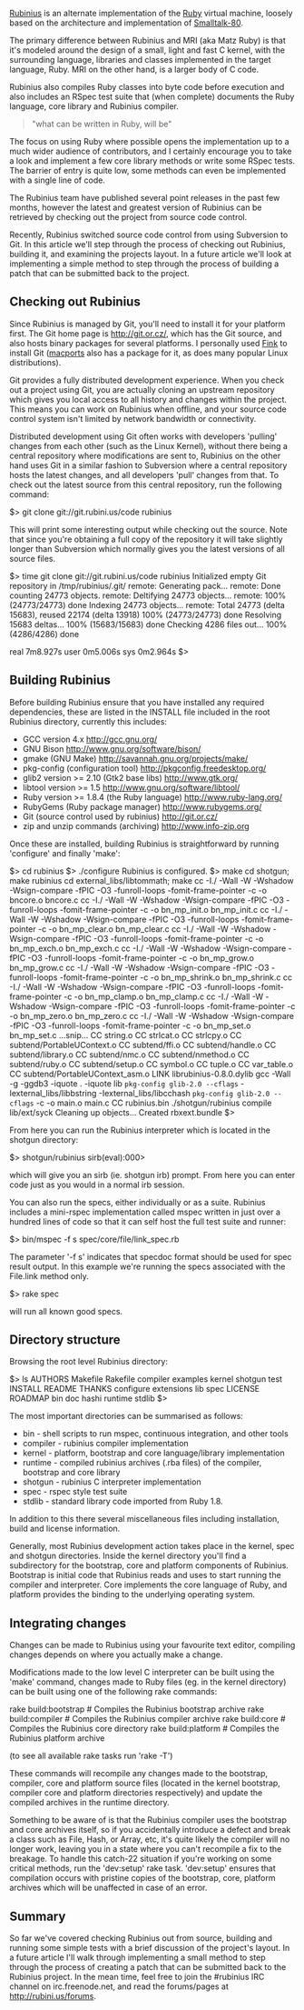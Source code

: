 [Rubinius](http://rubini.us/) is an alternate implementation of the [Ruby](http://www.ruby-lang.org/en/) virtual machine, loosely based on the architecture and implementation of [Smalltalk-80](http://en.wikipedia.org/wiki/Smalltalk).

The primary difference between Rubinius and MRI (aka Matz Ruby) is that it's modeled around the design of a small, light and fast C kernel, with the surrounding language, libraries and classes implemented in the target language, Ruby. MRI on the other hand, is a larger body of C code.

Rubinius also compiles Ruby classes into byte code before execution and also includes an RSpec test suite that (when complete) documents the Ruby language, core library and Rubinius compiler.

> "what can be written in Ruby, will be"

The focus on using Ruby where possible opens the implementation up to a much wider audience of contributors, and I certainly encourage you to take a look and implement a few core library methods or write some RSpec tests. The barrier of entry is quite low, some methods can even be implemented with a single line of code.

The Rubinius team have published several point releases in the past few months, however the latest and greatest version of Rubinius can be retrieved by checking out the project from source code control.

Recently, Rubinius switched source code control from using Subversion to Git. In this article we'll step through the process of checking out Rubinius, building it, and examining the projects layout. In a future article we'll look at implementing a simple method to step through the process of building a patch that can be submitted back to the project.

## Checking out Rubinius

Since Rubinius is managed by Git, you'll need to install it for your platform first. The Git home page is http://git.or.cz/, which has the Git source, and also hosts binary packages for several platforms. I personally used [Fink](http://finkproject.org/) to install Git ([macports](www.macports.org) also has a package for it, as does many popular Linux distributions).

Git provides a fully distributed development experience. When you check out a project using Git, you are actually cloning an upstream repository which gives you local access to all history and changes within the project. This means you can work on Rubinius when offline, and your source code control system isn't limited by network bandwidth or connectivity.

Distributed development using Git often works with developers 'pulling' changes from each other (such as the Linux Kernel), without there being a central repository where modifications are sent to, Rubinius on the other hand uses Git in a similar fashion to Subversion where a central repository hosts the latest changes, and all developers 'pull' changes from that. To check out the latest source from this central repository, run the following command:

  $> git clone git://git.rubini.us/code rubinius

This will print some interesting output while checking out the source. Note that since you're obtaining a full copy of the repository it will take slightly longer than Subversion which normally gives you the latest versions of all source files.

  $> time git clone git://git.rubini.us/code rubinius
  Initialized empty Git repository in /tmp/rubinius/.git/
  remote: Generating pack...
  remote: Done counting 24773 objects.
  remote: Deltifying 24773 objects...
  remote:  100% (24773/24773) done
  Indexing 24773 objects...
  remote: Total 24773 (delta 15683), reused 22174 (delta 13918)
   100% (24773/24773) done
  Resolving 15683 deltas...
   100% (15683/15683) done
  Checking 4286 files out...
   100% (4286/4286) done

  real    7m8.927s
  user    0m5.006s
  sys     0m2.964s
  $>

## Building Rubinius

Before building Rubinius ensure that you have installed any required dependencies, these are listed in the INSTALL file included in the root Rubinius directory, currently this includes:

* GCC version 4.x http://gcc.gnu.org/
* GNU Bison http://www.gnu.org/software/bison/
* gmake (GNU Make) http://savannah.gnu.org/projects/make/
* pkg-config (configuration tool) http://pkgconfig.freedesktop.org/
* glib2 version >= 2.10 (Gtk2 base libs) http://www.gtk.org/
* libtool version >= 1.5 http://www.gnu.org/software/libtool/
* Ruby version >= 1.8.4 (the Ruby language) http://www.ruby-lang.org/
* RubyGems (Ruby package manager) http://www.rubygems.org/
* Git (source control used by rubinius) http://git.or.cz/
* zip and unzip commands (archiving) http://www.info-zip.org

Once these are installed, building Rubinius is straightforward by running 'configure' and finally 'make':

  $> cd rubinius
  $> ./configure
  Rubinius is configured.
  $> make
  cd shotgun; make rubinius
  cd external_libs/libtommath; make
  cc -I./ -Wall -W -Wshadow -Wsign-compare -fPIC -O3 -funroll-loops -fomit-frame-pointer   -c -o bncore.o bncore.c
  cc -I./ -Wall -W -Wshadow -Wsign-compare -fPIC -O3 -funroll-loops -fomit-frame-pointer   -c -o bn_mp_init.o bn_mp_init.c
  cc -I./ -Wall -W -Wshadow -Wsign-compare -fPIC -O3 -funroll-loops -fomit-frame-pointer   -c -o bn_mp_clear.o bn_mp_clear.c
  cc -I./ -Wall -W -Wshadow -Wsign-compare -fPIC -O3 -funroll-loops -fomit-frame-pointer   -c -o bn_mp_exch.o bn_mp_exch.c
  cc -I./ -Wall -W -Wshadow -Wsign-compare -fPIC -O3 -funroll-loops -fomit-frame-pointer   -c -o bn_mp_grow.o bn_mp_grow.c
  cc -I./ -Wall -W -Wshadow -Wsign-compare -fPIC -O3 -funroll-loops -fomit-frame-pointer   -c -o bn_mp_shrink.o bn_mp_shrink.c
  cc -I./ -Wall -W -Wshadow -Wsign-compare -fPIC -O3 -funroll-loops -fomit-frame-pointer   -c -o bn_mp_clamp.o bn_mp_clamp.c
  cc -I./ -Wall -W -Wshadow -Wsign-compare -fPIC -O3 -funroll-loops -fomit-frame-pointer   -c -o bn_mp_zero.o bn_mp_zero.c
  cc -I./ -Wall -W -Wshadow -Wsign-compare -fPIC -O3 -funroll-loops -fomit-frame-pointer   -c -o bn_mp_set.o bn_mp_set.c
  ...snip...
  CC string.o
  CC strlcat.o
  CC strlcpy.o
  CC subtend/PortableUContext.o
  CC subtend/ffi.o
  CC subtend/handle.o
  CC subtend/library.o
  CC subtend/nmc.o
  CC subtend/nmethod.o
  CC subtend/ruby.o
  CC subtend/setup.o
  CC symbol.o
  CC tuple.o
  CC var_table.o
  CC subtend/PortableUContext_asm.o
  LINK librubinius-0.8.0.dylib
  gcc -Wall -g -ggdb3  -iquote . -iquote lib `pkg-config glib-2.0 --cflags` -Iexternal_libs/libbstring -Iexternal_libs/libcchash `pkg-config glib-2.0 --cflags`  -c -o main.o main.c
  CC rubinius.bin
  ./shotgun/rubinius compile lib/ext/syck
  Cleaning up objects...
  Created rbxext.bundle
  $>
  
From here you can run the Rubinius interpreter which is located in the shotgun directory:

  $> shotgun/rubinius
  sirb(eval):000> 

which will give you an sirb (ie. shotgun irb) prompt. From here you can enter code just as you would in a normal irb session.

You can also run the specs, either individually or as a suite. Rubinius includes a mini-rspec implementation called mspec written in just over a hundred lines of code so that it can self host the full test suite and runner:

  $> bin/mspec -f s spec/core/file/link_spec.rb

The parameter '-f s' indicates that specdoc format should be used for spec result output. In this example we're running the specs associated with the File.link method only.

  $> rake spec

will run all known good specs.

## Directory structure

Browsing the root level Rubinius directory:

  $> ls
  AUTHORS    Makefile   Rakefile   compiler   examples   kernel     shotgun    test
  INSTALL    README     THANKS     configure  extensions lib        spec
  LICENSE    ROADMAP    bin        doc        hashi      runtime    stdlib
  $>

The most important directories can be summarised as follows:

* bin - shell scripts to run mspec, continuous integration, and other tools
* compiler - rubinius compiler implementation
* kernel - platform, bootstrap and core language/library implementation
* runtime - compiled rubinius archives (.rba files) of the compiler, bootstrap and core library
* shotgun - rubinius C interpreter implementation
* spec - rspec style test suite
* stdlib - standard library code imported from Ruby 1.8.

In addition to this there several miscellaneous files including installation, build and license information.

Generally, most Rubinius development action takes place in the kernel, spec and shotgun directories. Inside the kernel directory you'll find a subdirectory for the bootstrap, core and platform components of Rubinius. Bootstrap is initial code that Rubinius reads and uses to start running the compiler and interpreter. Core implements the core language of Ruby, and platform provides the binding to the underlying operating system.

## Integrating changes

Changes can be made to Rubinius using your favourite text editor, compiling changes depends on where you actually make a change.

Modifications made to the low level C interpreter can be built using the 'make' command, changes made to Ruby files (eg. in the kernel directory) can be built using one of the following rake commands:

  rake build:bootstrap    # Compiles the Rubinius bootstrap archive
  rake build:compiler     # Compiles the Rubinius compiler archive
  rake build:core         # Compiles the Rubinius core directory
  rake build:platform     # Compiles the Rubinius platform archive

(to see all available rake tasks run 'rake -T')

These commands will recompile any changes made to the bootstrap, compiler, core and platform source files (located in the kernel bootstrap, compiler core and platform directories respectively) and update the compiled archives in the runtime directory.

Something to be aware of is that the Rubinius compiler uses the bootstrap and core archives itself, so if you accidentally introduce a defect and break a class such as File, Hash, or Array, etc, it's quite likely the compiler will no longer work, leaving you in a state where you can't recompile a fix to the breakage. To handle this catch-22 situation if you're working on some critical methods, run the 'dev:setup' rake task. 'dev:setup' ensures that compilation occurs with pristine copies of the bootstrap, core, platform archives which will be unaffected in case of an error.

## Summary

So far we've covered checking Rubinius out from source, building and running some simple tests with a brief discussion of the project's layout. In a future article I'll walk through implementing a small method to step through the process of creating a patch that can be submitted back to the Rubinius project. In the mean time, feel free to join the #rubinius IRC channel on irc.freenode.net, and read the forums/pages at http://rubini.us/forums.

